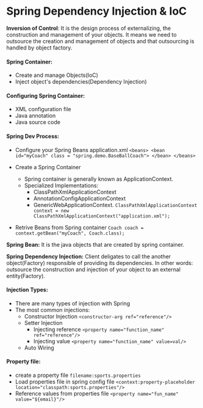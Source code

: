 # Spring Dependency Injection & IoC #

**Inversion of Control**: It is the design process of externalizing, the construction and management of your objects. It means we need to outsource the creation and management of objects and that outsourcing is handled by object factory.

#### Spring Container: ####
- Create and manage Objects(IoC)
- Inject object's dependencies(Dependency Injection)

#### Configuring Spring Container: ####
- XML configuration file
- Java annotation
- Java source code

#### Spring Dev Process: ####
- Configure your Spring Beans
	application.xml
	`<beans>
		<bean id="myCoach" class = "spring.demo.BaseBallCoach">
		</bean>
	</beans>`
- Create a Spring Container
	- Spring container is generally known as ApplicationContext.
	- Specialized Implementations:
		- ClassPathXmlApplicationContext
		- AnnotationConfigApplicationContext
		- GenericWebApplicationContext.
	`ClassPathXmlApplicationContext context = new ClassPathXmlApplicationContext("application.xml");`

- Retrive Beans from Spring container
	`Coach coach = context.getBean("myCoach", Coach.class);`
	
**Spring Bean:** It is the java objects that are created by spring container.

**Spring Dependency Injection:** Client deligates to call the another object(Factory) responsible of providing its dependencies. In other words: outsource the construction and injection of your object to an external entity(Factory).

#### Injection Types: ####
- There are many types of injection with Spring
- The most common injections:
	- Constructor Injection
		`<constructor-arg ref="reference"/>`
	- Setter Injection
		- Injecting reference
			`<property name="function_name" ref="reference"/>`
		- Injecting value
			`<property name="function_name" value=val/>`
	- Auto Wiring

#### Property file: ####
- create a property file
	`filename:sports.properties`
- Load properties file in spring config file
	`<context:property-placeholder location="classpath:sports.properties"/>`
- Reference values from properties file
	`<property name="fun_name" value="${email}"/> `
